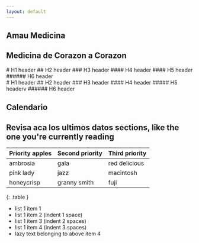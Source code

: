 ```yaml
---
layout: default
---
```

<section class="hero is-large  is-bold has-text-centered has-bg-img">
    <div class="hero-body">
      <div class="container">
        <h1 class="title is-1 has-text-white">
          Amau Medicina
        </h1> 
        <h2 class="subtitle is-3 has-text-white" >
          Medicina de Corazon a Corazon
        </h2>
      </div>
    </div>
</section>
<article markdown="1" class="post-content">
# H1 header
## H2 header
### H3 header
#### H4 header
#### H5 header
###### H6 header
</article>
# H1 header
## H2 header
### H3 header
#### H4 header
##### H5 headerv
###### H6 header

<section id="calendar" class="section is-primary" markdown="1" >
  <div class="container">
    <h1 class="title">Calendario</h1>
    <h2 class="subtitle">
      Revisa aca los ultimos datos <strong>sections</strong>, like the one you're currently reading
    </h2>
  </div>

| Priority apples | Second priority | Third priority |
|-------|--------|---------|
| ambrosia | gala | red delicious |
| pink lady | jazz | macintosh |
| honeycrisp | granny smith | fuji |
{: .table }

</section> 



* list 1 item 1
* list 1 item 2 (indent 1 space)
* list 1 item 3 (indent 2 spaces)
* list 1 item 4  (indent 3 spaces)
* lazy text belonging to above item 4